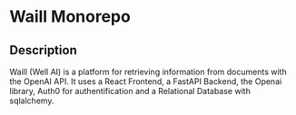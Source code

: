 # Waill Monorepo

## Description

Waill (Well AI) is a platform for retrieving information from documents with the OpenAI API. It uses a React Frontend, a FastAPI Backend, the Openai library, Auth0 for authentification and a Relational Database with sqlalchemy. 
